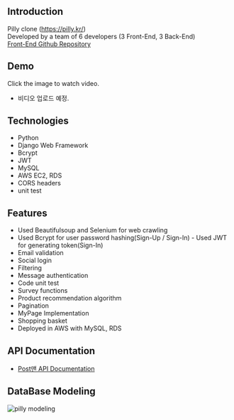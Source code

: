 ## Introduction
Pilly clone (https://pilly.kr/)<br>
Developed by a team of 6 developers (3 Front-End, 3 Back-End)<br>
[Front-End Github Repository](https://github.com/wecode-bootcamp-korea/Willy-frontend)

## Demo
Click the image to watch video.
- 비디오 업로드 예정.

## Technologies
- Python
- Django Web Framework
- Bcrypt
- JWT
- MySQL
- AWS EC2, RDS
- CORS headers
- unit test

## Features
- Used Beautifulsoup and Selenium for web crawling
- Used Bcrypt for user password hashing(Sign-Up / Sign-In) - Used JWT for generating token(Sign-In)
- Email validation
- Social login
- Filtering
- Message authentication
- Code unit test
- Survey functions
- Product recommendation algorithm
- Pagination
- MyPage Implementation
- Shopping basket
- Deployed in AWS with MySQL, RDS

## API Documentation
- [Post맨 API Documentation](https://documenter.getpostman.com/view/11391187/Szt8c9RT?version=latest)

## DataBase Modeling
![pilly modeling](https://user-images.githubusercontent.com/56547148/83351699-3eec3e80-a381-11ea-82d0-6f45534c153e.png)
